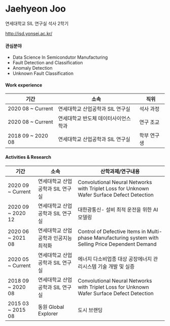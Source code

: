 # Jaehyeon Joo
 
연세대학교 SIL 연구실 석사 2학기

http://isd.yonsei.ac.kr/

#### 관심분야
+ Data Science In Semicondutor Manufacturing
+ Fault Detection and Classification
+ Anomaly Detection
+ Unknown Fault Classification

#### Work experience
|기간|소속|직위|
|--------|--------|------|
|2020 08 ~ Current|연세대학교 산업공학과 SIL 연구실|석사 과정|
|2020 08 ~ Current|연세대학교 반도체 데이터사이언스 학과|연구 조교|
|2018 09 ~ 2020 08|연세대학교 산업공학과 SIL 연구실|학부 연구생|

#### Activities & Research
|기간|소속|산학과제/연구내용|
|--------|-------|-----|
|2020 09 ~ Current|연세대학교 산업공학과 SIL 연구실|Convolutional Neural Networks with Triplet Loss for Unknown Wafer Surface Defect Detection| 
|2020 09 ~ 2020 12|연세대학교 산업공학과 SIL 연구실|대한광통신- 설비 최적 운전을 위한 AI 모델링| 
|2020 06 ~ 2021 08|연세대학교 산업공학과 인공지능 최적화|Control of Defective Items in Multi-phase Manufacturing system with Selling Price Dependent Demand|
|2020 05 ~ Current|연세대학교 산업공학과 SIL 연구실|에너지 다소비업종 대상 공장에너지 관리시스템 기술 개발 및 실증|
|2018 09 ~ 2020 08|연세대학교 산업공학과 SIL 연구실|Convolutional Neural Networks with Triplet Loss for Unknown Wafer Surface Defect Detection|
|2015 03 ~ 2015 08|동원 Global Explorer|도시 브랜딩|
